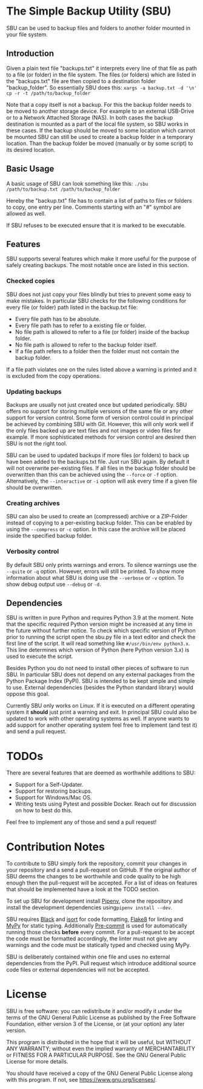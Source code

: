 # The Simple Backup Utility (SBU)
SBU can be used to backup files and folders to another folder mounted in your
file system.

## Introduction
Given a plain text file "backups.txt" it interprets every line of that file as
path to a file (or folder) in the file system.  The files (or folders) which
are listed in the "backups.txt" file are then copied to a destination folder
"backup_folder".  So essentially SBU does this:
`xargs -a backup.txt -d '\n' cp -r -t /path/to/backup_folder`

Note that a copy itself is not a backup.  For this the backup folder needs to
be moved to another storage device.  For example to an external USB-Drive or to
a Network Attached Storage (NAS).  In both cases the backup destination is
mounted as a part of the local file system, so SBU works in these cases.  If
the backup should be moved to some location which cannot be mounted SBU can
still be used to create a backup folder in a temporary location.  Than the
backup folder be moved (manually or by some script) to its desired location.

## Basic Usage
A basic usage of SBU can look something like this:
`./sbu /path/to/backup.txt /path/to/backup_folder`

Hereby the "backup.txt" file has to contain a list of paths to files or folders
to copy, one entry per line.  Comments starting with an "#" symbol are allowed
as well.

If SBU refuses to be executed ensure that it is marked to be executable.

## Features
SBU supports several features which make it more useful for the purpose of
safely creating backups.  The most notable once are listed in this section.

### Checked copies
SBU does not just copy your files blindly but tries to prevent some easy to
make mistakes.  In particular SBU checks for the following conditions for every
file (or folder) path listed in the backup.txt file:
- Every file path has to be absolute.
- Every file path has to refer to a existing file or folder.
- No file path is allowed to refer to a file (or folder) inside of the backup
  folder.
- No file path is allowed to refer to the backup folder itself.
- If a file path refers to a folder then the folder must not contain the
  backup folder.

If a file path violates one on the rules listed above a warning is printed and
it is excluded from the copy operations.

### Updating backups
Backups are usually not just created once but updated periodically.  SBU offers
no support for storing multiple versions of the same file or any other support
for version control. Some form of version control could in principal be
achieved by combining SBU with Git. However, this will only work well if the
only files backed up are text files and not images or video files for example.
If more sophisticated methods for version control are desired then SBU is not
the right tool.

SBU can be used to updated backups if more files (or folders) to back up have
been added to the backups.txt file. Just run SBU again.  By default it will not
overwrite per-existing files. If all files in the backup folder should be
overwritten than this can be achieved using the `--force` or `-f` option.
Alternatively, the `--interactive` or `-i` option will ask every time if a
given file should be overwritten.

### Creating archives
SBU can also be used to create an (compressed) archive or a ZIP-Folder instead
of copying to a per-existing backup folder. This can be enabled by using the
`--compress` or `-c` option.  In this case the archive will be placed inside
the specified backup folder.

### Verbosity control
By default SBU only prints warnings and errors.  To silence warnings use the
`--quite` or `-q` option. However, errors will still be printed. To show more
information about what SBU is doing use the `--verbose` or `-v` option.  To
show debug output use `--debug` or `-d`.

## Dependencies
SBU is written in pure Python and requires Python 3.9 at the moment.  Note that
the specific required Python version might be increased at any time in the
future without further notice.  To check which specific version of Python prior
to running the script open the sbu.py file in a text editor and check the first
line of the script. It will read something like `#/usr/bin/env python3.x`.
This line determines which version of Python (here Python version 3.x) is used
to execute the script.

Besides Python you do not need to install other pieces of software to run SBU.
In particular SBU does not depend on any external packages from the Python
Package Index (PyPI).  SBU is intended to be kept simple and simple to use.
External dependencies (besides the Python standard library) would oppose this
goal.

Currently SBU only works on Linux. If it is executed on a different operating
system it **should** just print a warning and exit.  In principal SBU could
also be updated to work with other operating systems as well.  If anyone wants
to add support for another operating system feel free to implement
(and test it) and send a pull request.

# TODOs
There are several features that are deemed as worthwhile additions to SBU:
- Support for a Self-Updater.
- Support for restoring backups.
- Support for Windows/Mac OS.
- Writing tests using Pytest and possible Docker. Reach out for discussion on
  how to best do this.

Feel free to implement any of those and send a pull request!

# Contribution Notes
To contribute to SBU simply fork the repository, commit your changes in your
repository and a send a pull-request on GitHub.  If the original author of SBU
deems the changes to be worthwhile and code quality to be high enough then the
pull-request will be accepted. For a list of ideas on features that should be
implemented have a look at the TODO section.

To set up SBU for development install
[Pipenv](https://pipenv.pypa.io/en/latest/ "Pipenv"), clone the repository and
install the development dependencies using`pipenv install --dev`.

SBU requires [Black](https://pypi.org/project/black/ "Black") and
[isort](https://pypi.org/project/isort/ "isort") for code formatting,
[Flake8](https://pypi.org/project/flake8/ "Flake8") for linting and
[MyPy](https://pypi.org/project/mypy/ "MyPy") for static typing.
Additionally [Pre-commit](https://pypi.org/project/pre-commit/ "Pre-commit") is
used for automatically running those checks **before** every commit.  For a
pull-request to be accept the code must be formatted accordingly, the linter
must not give any warnings and the code must be statically typed and checked
using MyPy.

SBU is deliberately contained within one file and uses no external dependencies
from the PyPI.  Pull request which introduce additional source code files or
external dependencies will not be accepted.

# License
SBU is free software: you can redistribute it and/or modify
it under the terms of the GNU General Public License as published by
the Free Software Foundation, either version 3 of the License, or
(at your option) any later version.

This program is distributed in the hope that it will be useful,
but WITHOUT ANY WARRANTY; without even the implied warranty
of MERCHANTABILITY or FITNESS FOR A PARTICULAR PURPOSE.  See the
GNU General Public License for more details.

You should have received a copy of the GNU General Public License
along with this program.  If not, see <https://www.gnu.org/licenses/>.
